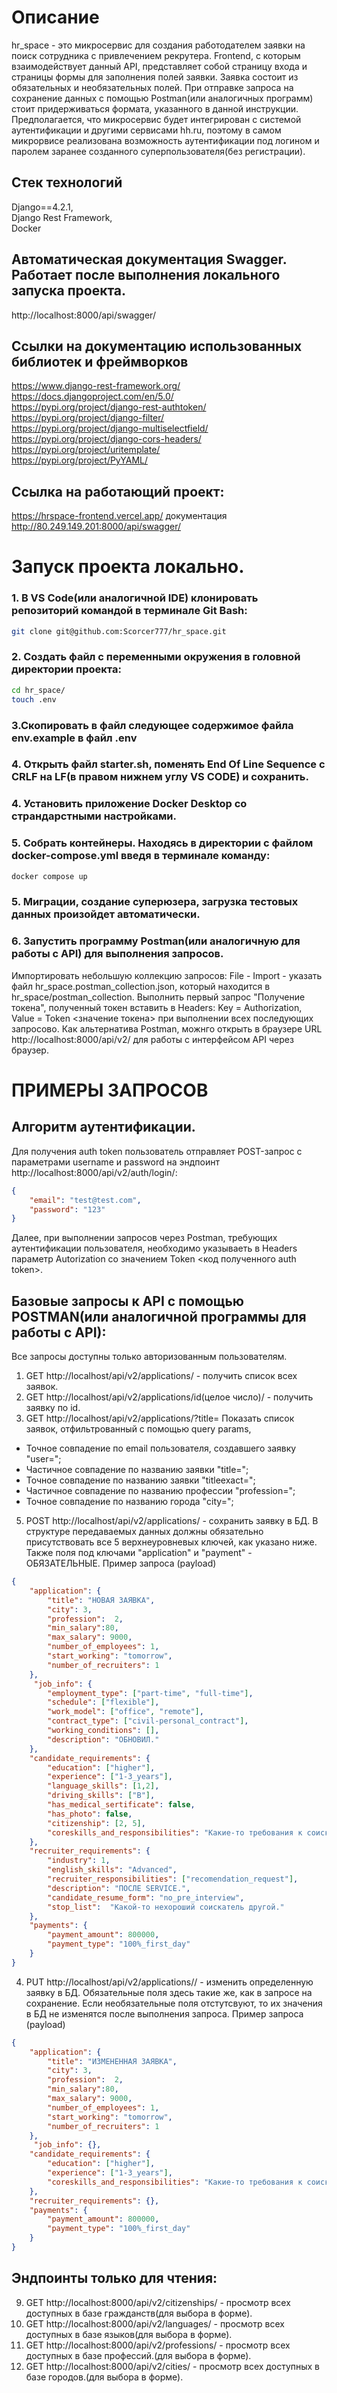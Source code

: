 # Описание
hr_space - это микросервис для создания работодателем заявки на поиск сотрудника с привлечением рекрутера. Frontend, с которым взаимодействует данный API, представляет собой страницу входа и страницы формы для заполнения полей заявки. Заявка состоит из обязательных и необязательных полей. При отправке запроса на сохранение данных с помощью Postman(или аналогичных программ) стоит придерживаться формата, указанного в данной инструкции. Предполагается, что микросервис будет интегрирован с системой аутентификации и другими сервисами hh.ru, поэтому в самом микрорвисе реализована возможность аутентификации под логином и паролем заранее созданного суперпользователя(без регистрации).

## Стек технологий
Django==4.2.1,  
Django Rest Framework,  
Docker

## Автоматическая документация Swagger. Работает после выполнения локального запуска проекта.
http://localhost:8000/api/swagger/

## Ссылки на документацию использованных библиотек и фреймворков
https://www.django-rest-framework.org/  
https://docs.djangoproject.com/en/5.0/  
https://pypi.org/project/django-rest-authtoken/   
https://pypi.org/project/django-filter/  
https://pypi.org/project/django-multiselectfield/  
https://pypi.org/project/django-cors-headers/  
https://pypi.org/project/uritemplate/  
https://pypi.org/project/PyYAML/  


## Ссылка на работающий проект:
https://hrspace-frontend.vercel.app/
документация http://80.249.149.201:8000/api/swagger/

# Запуск проекта локально.
### 1. В VS Code(или аналогичной IDE) клонировать репозиторий командой в терминале Git Bash:
```bash
git clone git@github.com:Scorcer777/hr_space.git
```
### 2. Создать файл с переменными окружения в головной директории проекта:
```bash
cd hr_space/
touch .env
```
### 3.Скопировать в файл следующее содержимое файла env.example в файл .env
### 4. Открыть файл starter.sh, поменять End Of Line Sequence c CRLF на LF(в правом нижнем углу VS CODE) и сохранить.
### 4. Установить приложение Docker Desktop со страндарстными настройками.
### 5. Собрать контейнеры. Находясь в директории с файлом docker-compose.yml введя в терминале команду:
```bash
docker compose up
```
### 5. Миграции, создание суперюзера, загрузка тестовых данных произойдет автоматически.
### 6. Запустить программу Postman(или аналогичную для работы с API) для выполнения запросов. 
Импортировать небольшую коллекцию запросов: File - Import - указать файл hr_space.postman_collection.json, который находится в hr_space/postman_collection. Выполнить первый запрос "Получение токена", полученный токен вставить в Headers: Key = Authorization, Value = Token <значение токена> при выполнении всех последующих запросово. Как альтернатива Pоstman, можнго открыть в браузере URL http://localhost:8000/api/v2/ для работы с интерфейсом API через браузер.


# ПРИМЕРЫ ЗАПРОСОВ 
## Алгоритм аутентификации.
Для получения auth token пользователь отправляет POST-запрос с параметрами username и password на эндпоинт http://localhost:8000/api/v2/auth/login/:
```JSON
{
    "email": "test@test.com",
    "password": "123"
}
```
Далее, при выполнении запросов через Postman, требующих аутентификации пользователя, необходимо указываеть в Headers параметр Autorization со значением Token <код полученного auth token>.

## Базовые запросы к API c помощью POSTMAN(или аналогичной программы для работы с API):

Все запросы доступны только авторизованным пользователям.
1. GET http://localhost/api/v2/applications/ - получить список всех заявок.
2. GET http://localhost/api/v2/applications/id(целое число)/ - получить заявку по id.
3. GET http://localhost/api/v2/applications/?title=
Показать список заявок, отфильтрованный с помощью query params,
- Точное совпадение по email пользователя, создавшего заявку "user=";
- Частичное совпадение по названию заявки "title=";
- Точное совпадение по названию заявки "titleexact=";
- Частичное совпадение по названию профессии "profession=";
- Точное совпадение по названию города "city=";
5. POST http://localhost/api/v2/applications/ - сохранить заявку в БД.
В структуре передаваемых данных должны обязательно присутствовать все 5 верхнеуровневых ключей, как указано ниже.
Также поля под ключами "application" и "payment" - ОБЯЗАТЕЛЬНЫЕ.
Пример запроса (payload)
```JSON
{
    "application": {
        "title": "НОВАЯ ЗАЯВКА",
        "city": 3,
        "profession":  2,
        "min_salary":80,
        "max_salary": 9000,
        "number_of_employees": 1,
        "start_working": "tomorrow",
        "number_of_recruiters": 1
    },
     "job_info": {
        "employment_type": ["part-time", "full-time"],
        "schedule": ["flexible"],
        "work_model": ["office", "remote"],
        "contract_type": ["civil-personal_contract"],
        "working_conditions": [],
        "description": "ОБНОВИЛ."
    },
    "candidate_requirements": {
        "education": ["higher"],
        "experience": ["1-3_years"],
        "language_skills": [1,2],
        "driving_skills": ["B"],
        "has_medical_sertificate": false,
        "has_photo": false,    
        "citizenship": [2, 5],
        "coreskills_and_responsibilities": "Какие-то требования к соискателю."
    },
    "recruiter_requirements": {
        "industry": 1,
        "english_skills": "Advanced",
        "recruiter_responsibilities": ["recomendation_request"],
        "description": "ПОСЛЕ SERVICE.",
        "candidate_resume_form": "no_pre_interview",
        "stop_list":  "Какой-то нехороший соискатель другой."
    },
    "payments": {
        "payment_amount": 800000,
        "payment_type": "100%_first_day"
    }
}
```
4. PUT http://localhost/api/v2/applications/<id>/ - изменить определенную заявку в БД.
Обязательные поля здесь такие же, как в запросе на сохранение.
Если необязательные поля отстутсвуют, то их значения в БД не изменятся после выполнения запроса.
Пример запроса (payload)
```JSON
{
    "application": {
        "title": "ИЗМЕНЕННАЯ ЗАЯВКА",
        "city": 3,
        "profession":  2,
        "min_salary":80,
        "max_salary": 9000,
        "number_of_employees": 1,
        "start_working": "tomorrow",
        "number_of_recruiters": 1
    },
     "job_info": {},
    "candidate_requirements": {
        "education": ["higher"],
        "experience": ["1-3_years"],
        "coreskills_and_responsibilities": "Какие-то требования к соискателю поменялись."
    },
    "recruiter_requirements": {},
    "payments": {
        "payment_amount": 800000,
        "payment_type": "100%_first_day"
    }
}
```

## Эндпоинты только для чтения:
9. GET http://localhost:8000/api/v2/citizenships/ - просмотр всех доступных в базе гражданств(для выбора в форме).
10. GET http://localhost:8000/api/v2/languages/ - просмотр всех доступных в базе языков(для выбора в форме).
11. GET http://localhost:8000/api/v2/professions/ - просмотр всех доступных в базе профессий.(для выбора в форме).
12. GET http://localhost:8000/api/v2/cities/ - просмотр всех доступных в базе городов.(для выбора в форме).


